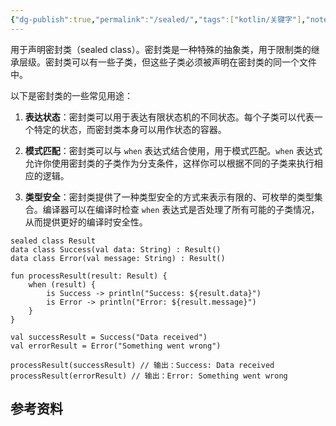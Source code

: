 ```yaml
---
{"dg-publish":true,"permalink":"/sealed/","tags":["kotlin/关键字"],"noteIcon":""}
---
```


用于声明密封类（sealed class）。密封类是一种特殊的抽象类，用于限制类的继承层级。密封类可以有一些子类，但这些子类必须被声明在密封类的同一个文件中。


以下是密封类的一些常见用途：

1. **表达状态**：密封类可以用于表达有限状态机的不同状态。每个子类可以代表一个特定的状态，而密封类本身可以用作状态的容器。
    
2. **模式匹配**：密封类可以与 `when` 表达式结合使用，用于模式匹配。`when` 表达式允许你使用密封类的子类作为分支条件，这样你可以根据不同的子类来执行相应的逻辑。
    
3. **类型安全**：密封类提供了一种类型安全的方式来表示有限的、可枚举的类型集合。编译器可以在编译时检查 `when` 表达式是否处理了所有可能的子类情况，从而提供更好的编译时安全性。


```
sealed class Result
data class Success(val data: String) : Result()
data class Error(val message: String) : Result()

fun processResult(result: Result) {
    when (result) {
        is Success -> println("Success: ${result.data}")
        is Error -> println("Error: ${result.message}")
    }
}

val successResult = Success("Data received")
val errorResult = Error("Something went wrong")

processResult(successResult) // 输出：Success: Data received
processResult(errorResult) // 输出：Error: Something went wrong
```

## 参考资料

